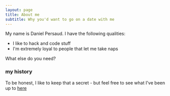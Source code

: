 ```yaml
---
layout: page
title: About me
subtitle: Why you'd want to go on a date with me
---
```


My name is Daniel Persaud. I have the following qualities:

- I like to hack and code stuff
- I'm extremely loyal to people that let me take naps

What else do you need?

### my history

To be honest, I like to keep that a secret - but feel free to see what I've been up to [here](https://github.com/persa188)
